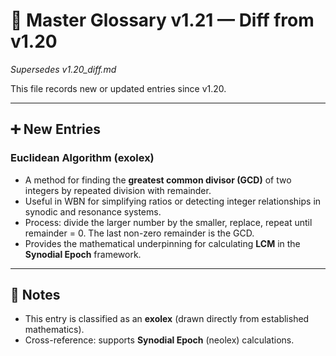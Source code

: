 # 📖 Master Glossary v1.21 — Diff from v1.20
*Supersedes v1.20_diff.md*

This file records new or updated entries since v1.20.  

---

## ➕ New Entries

### Euclidean Algorithm (exolex)
- A method for finding the **greatest common divisor (GCD)** of two integers by repeated division with remainder.  
- Useful in WBN for simplifying ratios or detecting integer relationships in synodic and resonance systems.  
- Process: divide the larger number by the smaller, replace, repeat until remainder = 0. The last non-zero remainder is the GCD.  
- Provides the mathematical underpinning for calculating **LCM** in the **Synodial Epoch** framework.  

---

## 📌 Notes
- This entry is classified as an **exolex** (drawn directly from established mathematics).  
- Cross-reference: supports **Synodial Epoch** (neolex) calculations.  
